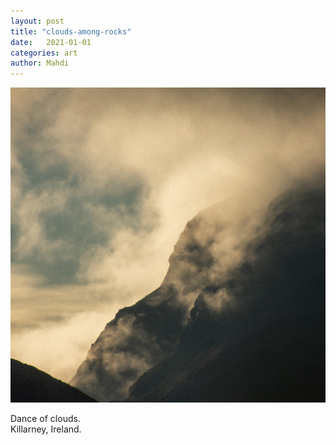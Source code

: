 ```yaml
---
layout: post
title: "clouds-among-rocks"
date:   2021-01-01
categories: art
author: Mahdi
---
```


![clouds-among-rocks](/img/arts/clouds-among-rocks.jpg)

<span class='image-details'>
Dance of clouds.<br/>
Killarney, Ireland.
</span>
